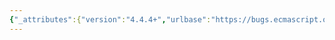 ```yaml
---
{"_attributes":{"version":"4.4.4+","urlbase":"https://bugs.ecmascript.org/","maintainer":"dherman@mozilla.com"},"bug":{"bug_id":2063,"creation_ts":"2013-10-07 02:41:00 -0700","short_desc":"Provide consistent spelling: \"PropertyDescriptor\" or \"Property Descriptor\"","delta_ts":"2013-10-29 09:45:33 -0700","product":"Draft for 6th Edition","component":"editorial issue","version":"Rev 19: September 27, 2013 Draft","rep_platform":"All","op_sys":"All","bug_status":"RESOLVED","resolution":"FIXED","priority":"Normal","bug_severity":"enhancement","everconfirmed":true,"reporter":{"uid":"andrebargull","name":"André Bargull"},"assigned_to":{"uid":"allen","name":"Allen Wirfs-Brock"},"long_desc":[{"commentid":5850,"comment_count":0,"who":{"uid":"andrebargull","name":"André Bargull"},"bug_when":"2013-10-07 02:41:17 -0700","thetext":"Nice to have: consistent spelling for Property Descriptors;\nSometimes it's written in all lower-case, sometimes with space, sometimes as a single word. Examples:\n\n\n9.1.15.9 AddRestrictedFunctionProperties Abstract Operation, step 2:\n> PropertyDescriptor {[[Get]]: thrower, [[Set]]: thrower, [[Enumerable]]: false, [[Configurable]]: false})\n\n6.2.5.3 IsGenericDescriptor ( Desc ), preamble:\n> with property descriptor Desc [...]\n\n6.2.5.4 FromPropertyDescriptor ( Desc ), step 5.a:\n> and Property Descriptor {[[Value]]: Desc.[[Value]], [[Writable]]: true, [[Enumerable]]: true, [[Configurable]]: true}"},{"commentid":5867,"comment_count":1,"who":{"uid":"allen","name":"Allen Wirfs-Brock"},"bug_when":"2013-10-08 16:36:57 -0700","thetext":"fixed in rev20 editor's draft\n\nWe now always say PropertyDescriptor{... when literally defining Property Descriptor record values."},{"commentid":6081,"comment_count":2,"who":{"uid":"allen","name":"Allen Wirfs-Brock"},"bug_when":"2013-10-29 09:45:33 -0700","thetext":"fixed in rev20 draft, Oct. 28, 2013"}]}}
---
```

